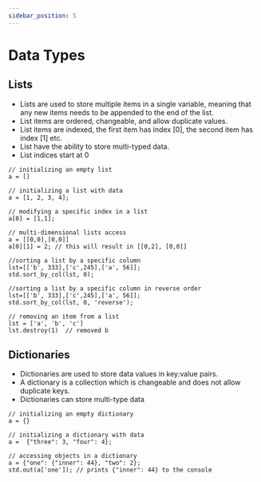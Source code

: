 ```yaml
---
sidebar_position: 5
---
```


# Data Types

## Lists

- Lists are used to store multiple items in a single variable, meaning that any new items needs to be appended to the end of the list.
- List items are ordered, changeable, and allow duplicate values.
- List items are indexed, the first item has index [0], the second item has index [1] etc.
- List have the ability to store multi-typed data.
- List indices start at 0

```
// initializing an empty list
a = []

// initializing a list with data
a = [1, 2, 3, 4];

// modifying a specific index in a list 
a[0] = [1,1];

// multi-dimensional lists access
a = [[0,0],[0,0]]
a[0][1] = 2; // this will result in [[0,2], [0,0]]

//sorting a list by a specific column
lst=[['b', 333],['c',245],['a', 56]];
std.sort_by_col(lst, 0);

//sorting a list by a specific column in reverse order
lst=[['b', 333],['c',245],['a', 56]];
std.sort_by_col(lst, 0, 'reverse');

// removing an item from a list
lst = ['a', 'b', 'c']
lst.destroy(1)  // removed b
```

## Dictionaries

- Dictionaries are used to store data values in key:value pairs.
- A dictionary is a collection which is changeable and does not allow duplicate keys.
- Dictionaries can store multi-type data

```
// initializing an empty dictionary
a = {}

// initializing a dictionary with data 
a =  {"three": 3, "four": 4};

// accessing objects in a dictionary
a = {"one": {"inner": 44}, "two": 2};
std.out(a['one']); // prints {"inner": 44} to the console
```

